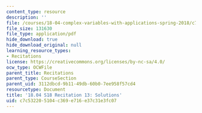 ```yaml
---
content_type: resource
description: ''
file: /courses/18-04-complex-variables-with-applications-spring-2018/c7c532205104c369e716e37c31e3fc07_MIT18_04S18_Recit13-solutions.pdf
file_size: 131630
file_type: application/pdf
hide_download: true
hide_download_original: null
learning_resource_types:
- Recitations
license: https://creativecommons.org/licenses/by-nc-sa/4.0/
ocw_type: OCWFile
parent_title: Recitations
parent_type: CourseSection
parent_uid: 3112dbcd-9b11-49db-60b0-7ee958f57cd4
resourcetype: Document
title: '18.04 S18 Recitation 13: Solutions'
uid: c7c53220-5104-c369-e716-e37c31e3fc07
---
```

